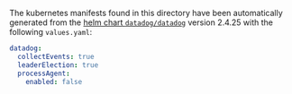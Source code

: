 The kubernetes manifests found in this directory have been automatically generated
from the [helm chart `datadog/datadog`](https://github.com/DataDog/helm-charts/tree/master/charts/datadog)
version 2.4.25 with the following `values.yaml`:

```yaml
datadog:
  collectEvents: true
  leaderElection: true
  processAgent:
    enabled: false
```
